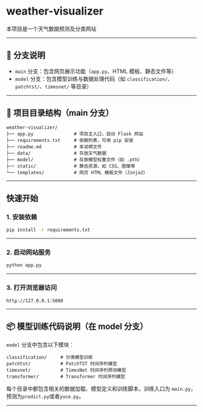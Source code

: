 
# weather-visualizer

本项目是一个天气数据预测及分类网站

---

## 🌱 分支说明

- `main` 分支：包含网页展示功能（`app.py`、HTML 模板、静态文件等）
- `model` 分支：包含模型训练与数据处理代码（如 `classification/`、`patchtst/`、`timesnet/` 等目录）


---

## 📁 项目目录结构（main 分支）

```
weather-visualizer/
├── app.py               # 项目主入口，启动 Flask 网站
├── requirements.txt     # 依赖列表，可用 pip 安装
├── readme.md            # 本说明文件
├── data/                # 存放天气数据
├── model/               # 存放模型权重文件（如 .pth）
├── static/              # 静态资源，如 CSS、图像等
└── templates/           # 网页 HTML 模板文件（Jinja2）
```

---

##  快速开始

### 1. 安装依赖

```bash
pip install -r requirements.txt
```

---

### 2. 启动网站服务

```bash
python app.py
```

---

### 3. 打开浏览器访问

```
http://127.0.0.1:5000
```

---

## 📦 模型训练代码说明（在 model 分支）

`model` 分支中包含以下模块：

```
classification/     # 分类模型训练
patchtst/           # PatchTST 时间序列模型
timesnet/           # TimesNet 时间序列预测模型
tramsformer/        # Transformer 时间序列模型
```

每个目录中都包含相关的数据加载、模型定义和训练脚本，训练入口为 `main.py`，预测为`predict.py`或者`yuce.py`。

---


